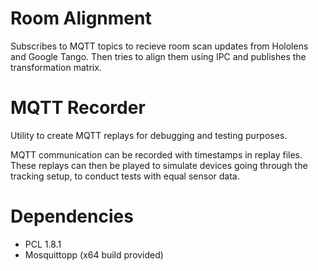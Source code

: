 # Room Alignment

Subscribes to MQTT topics to recieve room scan updates from Hololens and Google Tango. Then tries to align them using IPC and publishes the transformation matrix.

# MQTT Recorder

Utility to create MQTT replays for debugging and testing purposes. 

MQTT communication can be recorded with timestamps in replay files.
These replays can then be played to simulate devices going through the tracking setup, to conduct tests with equal sensor data.

# Dependencies

* PCL 1.8.1
* Mosquittopp (x64 build provided)
